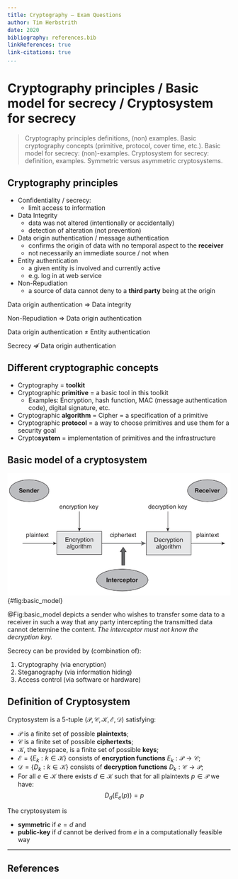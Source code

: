 ```yaml
---
title: Cryptography – Exam Questions
author: Tim Herbstrith
date: 2020
bibliography: references.bib
linkReferences: true
link-citations: true
...
```


# Cryptography principles / Basic model for secrecy / Cryptosystem for secrecy

> Cryptography principles definitions, (non) examples. Basic cryptography
> concepts (primitive, protocol, cover time, etc.). Basic model for secrecy:
> (non)-examples. Cryptosystem for secrecy: definition, examples. Symmetric
> versus asymmetric cryptosystems.

## Cryptography principles

*  Confidentiality / secrecy:
    -  limit access to information
*  Data Integrity
    -  data was not altered (intentionally or accidentally)
    -  detection of alteration (not prevention)
*  Data origin authentication / message authentication
    -  confirms the origin of data with no temporal aspect to the **receiver**
    -  not necessarily an immediate source / not when
*  Entity authentication
    -  a given entity is involved and currently active
    -  e.g. log in at web service
*  Non-Repudiation
    -  a source of data cannot deny to a **third party** being at the origin

Data origin authentication $⇒$ Data integrity

Non-Repudiation $⇒$ Data origin authentication

Data origin authentication $≠$ Entity authentication

Secrecy $\not⇒$ Data origin authentication

## Different cryptographic concepts

*  Cryptography = **toolkit**
*  Cryptographic **primitive** = a basic tool in this toolkit
   -  Examples:
      Encryption, hash function, MAC (message authentication code),
      digital signature, etc.
*  Cryptographic **algorithm** = Cipher = a specification of a primitive
*  Cryptographic **protocol** = a way to choose primitives and use them
   for a security goal
*  Crypto**system** = implementation of primitives and the infrastructure

## Basic model of a cryptosystem

![Basic model of a cryptosystem [@Martin2012]](./imgs/basic_model_for_secrecy.png){#fig:basic_model}

@Fig:basic_model depicts a sender who wishes to transfer some data to a receiver
in such a way that any party intercepting the transmitted data cannot determine
the content. *The interceptor must not know the decryption key.*

Secrecy can be provided by (combination of):

1. Cryptography (via encryption)
2. Steganography (via information hiding)
3. Access control (via software or hardware)

## Definition of Cryptosystem

Cryptosystem is a $5$-tuple $(\mathcal{P, C, K, E, D})$ satisfying:

* $\mathcal{P}$ is a finite set of possible **plaintexts**;
* $\mathcal{C}$ is a finite set of possible **ciphertexts**;
* $\mathcal{K}$, the keyspace, is a finite set of possible **keys**;
* $\mathcal{E} = \lbrace{E_k : k ∈ \mathcal{K}}\rbrace$ consists of **encryption
  functions** $E_k : \mathcal{P → C}$;
* $\mathcal{D} = \lbrace{D_k : k ∈ \mathcal{K}}\rbrace$ consists of **decryption
  functions** $D_k : \mathcal{C → P}$;
* For all $e ∈ \mathcal{K}$ there exists $d ∈ \mathcal{K}$ such that for all
  plaintexts $p ∈ \mathcal{P}$ we have:
  $$D_d(E_e(p)) = p$$

The cryptosystem is

*  **symmetric** if $e = d$ and
*  **public-key** if $d$ cannot be derived from $e$ in a computationally
   feasible way

---

## References
